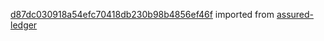 [d87dc030918a54efc70418db230b98b4856ef46f](https://github.com/insolar/assured-ledger/commit/d87dc030918a54efc70418db230b98b4856ef46f) imported from [assured-ledger](https://github.com/insolar/assured-ledger)
